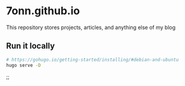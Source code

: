 # 7onn.github.io

This repository stores projects, articles, and anything else of my blog

## Run it locally

```bash
# https://gohugo.io/getting-started/installing/#debian-and-ubuntu
hugo serve -D
```
;;
